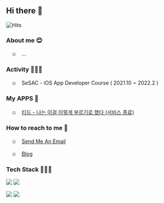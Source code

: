 ## Hi there 👋 
 ![Hits](https://hits.seeyoufarm.com/api/count/incr/badge.svg?url=https%3A%2F%2Fgithub.com%2F9oHigh%2Fhit-counter&count_bg=%2379C83D&title_bg=%23555555&icon=&icon_color=%23E7E7E7&title=Hits&edge_flat=false)

### About me 😊
　☺︎　...

### Activity 🏋🏻‍♀️
　☺︎　SeSAC - iOS App Developer Course ( 2021.10 ~ 2022.2 )

### My APPS 📱
 　☺︎︎　[티드 - 나는 이걸 이렇게 부르기로 했다 (서비스 종료)](https://apps.apple.com/kr/app/%ED%8B%B0%EB%93%9C-%EB%82%98%EB%8A%94-%EC%9D%B4%EA%B1%B8-%EC%9D%B4%EB%A0%87%EA%B2%8C-%EB%B6%80%EB%A5%B4%EA%B8%B0%EB%A1%9C-%ED%96%88%EB%8B%A4/id1597847159 "당장 다운로드 받기")

### How to reach to me 📮 
　☺︎　[Send Me An Email](mailto:usket@icloud.com)
 
　☺︎　[Blog](https://pooh-footprints.tistory.com/)　
 
### Tech Stack 🧑🏻‍💻 
<img src="https://img.shields.io/badge/-iOS-%23000000?style=for-the-badge&logo=Apple&logoColor=#000000"/> <img src="https://img.shields.io/badge/-Swift-%23000000?style=for-the-badge&logo=Swift&logoColor=#F05138"/>

<img src="https://img.shields.io/badge/Flutter-%2302569B.svg?style=for-the-badge&logo=Flutter&logoColor=white"/> <img src="https://img.shields.io/badge/dart-%230175C2.svg?style=for-the-badge&logo=dart&logoColor=white"/>
